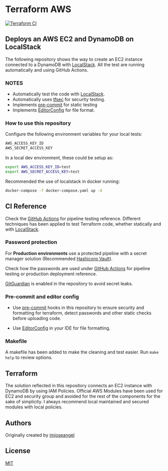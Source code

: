 # Terraform AWS

[![Terraform CI](https://github.com/imjoseangel/terraform-aws/actions/workflows/terraform.yml/badge.svg)](https://github.com/imjoseangel/terraform-aws/actions/workflows/terraform.yml)

## Deploys an AWS EC2 and DynamoDB on LocalStack

The following repository shows the way to create an EC2 instance connected to a DynamoDB with [LocalStack](https://github.com/localstack/localstack). All the test are running automatically and using GitHub Actions.

### NOTES

* Automatically test the code with [LocalStack](https://github.com/localstack/localstack).
* Automatically uses [tfsec](https://github.com/tfsec/tfsec) for security testing.
* Implements [pre-commit](https://pre-commit.com/)  for static testing
* Implements [EditorConfig](https://editorconfig.org/) for file format.

### How to use this repository

Configure the following environment variables for your local tests:

```bash
AWS_ACCESS_KEY_ID
AWS_SECRET_ACCESS_KEY
```

In a local dev environment, these could be setup as:

```bash
export AWS_ACCESS_KEY_ID=test
export AWS_SECRET_ACCESS_KEY=test
```

Recommended the use of localstack in docker running:

```bash
docker-compose -f docker-compose.yaml up -d
```

## CI Reference

Check the [GitHub Actions](.github/workflows/terraform.yml) for pipeline testing reference. Different techniques has been applied to test Terraform code, whether statically and with [LocalStack](https://github.com/localstack/localstack).

### Password protection

For **Production environments** use a protected pipeline with a secret manager solution (Recommended [Hashicorp Vault](https://www.vaultproject.io/)).

Check how the passwords are used under [GitHub Actions](.github/workflows/terraform.yml) for pipeline testing or production deployment reference.

[GitGuardian](https://github.com/GitGuardian) is enabled in the repository to avoid secret leaks.

### Pre-commit and editor config

* Use [pre-commit](https://pre-commit.com/) hooks in this repository to ensure security and formatting for terraform, detect passwords and other static checks before uploading code.

* Use [EditorConfig](https://editorconfig.org/) in your IDE for file formatting.

### Makefile

A makefile has been added to make the cleaning and test easier. Run `make help` to review options.

## Terraform

The solution reflected in this repository connects an EC2 instance with DynamoDB by using IAM Policies. Official AWS Modules have been used for EC2 and security group and avoided for the rest of the components for the sake of simplicity. I always recommend local maintained and secured modules with local policies.

## Authors

Originally created by [imjoseangel](http://github.com/imjoseangel)

## License

[MIT](LICENSE)
